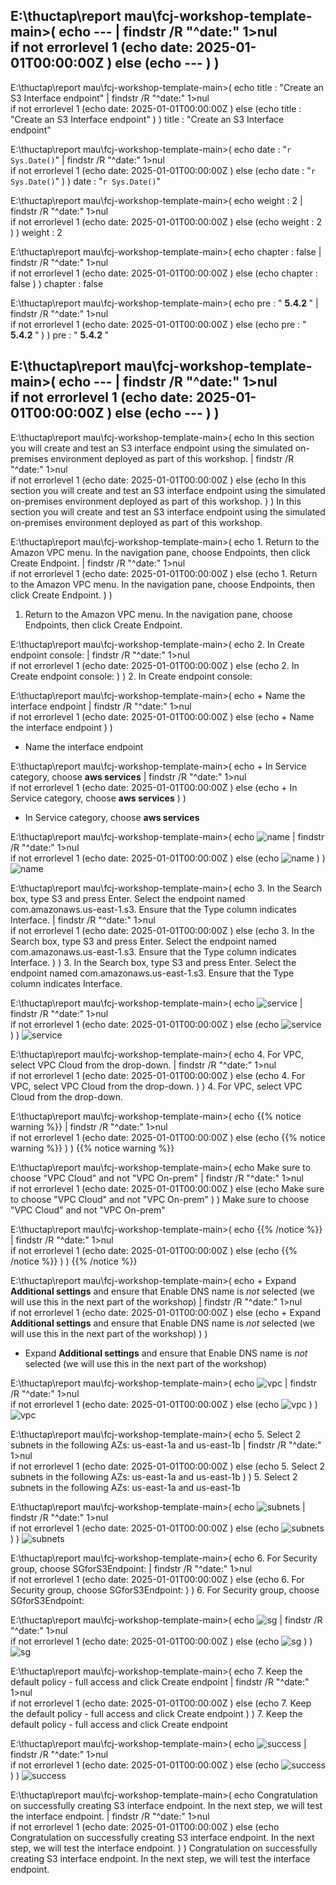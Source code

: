 
E:\thuctap\report mau\fcj-workshop-template-main>(
echo ---   | findstr /R "^date:"  1>nul  
 if not errorlevel 1 (echo date: 2025-01-01T00:00:00Z )  else (echo --- ) 
) 
---

E:\thuctap\report mau\fcj-workshop-template-main>(
echo title : "Create an S3 Interface endpoint"   | findstr /R "^date:"  1>nul  
 if not errorlevel 1 (echo date: 2025-01-01T00:00:00Z )  else (echo title : "Create an S3 Interface endpoint" ) 
) 
title : "Create an S3 Interface endpoint"

E:\thuctap\report mau\fcj-workshop-template-main>(
echo date : "`r Sys.Date()`"   | findstr /R "^date:"  1>nul  
 if not errorlevel 1 (echo date: 2025-01-01T00:00:00Z )  else (echo date : "`r Sys.Date()`" ) 
) 
date : "`r Sys.Date()`"

E:\thuctap\report mau\fcj-workshop-template-main>(
echo weight : 2   | findstr /R "^date:"  1>nul  
 if not errorlevel 1 (echo date: 2025-01-01T00:00:00Z )  else (echo weight : 2 ) 
) 
weight : 2

E:\thuctap\report mau\fcj-workshop-template-main>(
echo chapter : false   | findstr /R "^date:"  1>nul  
 if not errorlevel 1 (echo date: 2025-01-01T00:00:00Z )  else (echo chapter : false ) 
) 
chapter : false

E:\thuctap\report mau\fcj-workshop-template-main>(
echo pre : " <b> 5.4.2 </b> "   | findstr /R "^date:"  1>nul  
 if not errorlevel 1 (echo date: 2025-01-01T00:00:00Z )  else (echo pre : " <b> 5.4.2 </b> " ) 
) 
pre : " <b> 5.4.2 </b> "

E:\thuctap\report mau\fcj-workshop-template-main>(
echo ---   | findstr /R "^date:"  1>nul  
 if not errorlevel 1 (echo date: 2025-01-01T00:00:00Z )  else (echo --- ) 
) 
---

E:\thuctap\report mau\fcj-workshop-template-main>(
echo In this section you will create and test an S3 interface endpoint using the simulated on-premises environment deployed as part of this workshop.   | findstr /R "^date:"  1>nul  
 if not errorlevel 1 (echo date: 2025-01-01T00:00:00Z )  else (echo In this section you will create and test an S3 interface endpoint using the simulated on-premises environment deployed as part of this workshop. ) 
) 
In this section you will create and test an S3 interface endpoint using the simulated on-premises environment deployed as part of this workshop.

E:\thuctap\report mau\fcj-workshop-template-main>(
echo 1. Return to the Amazon VPC menu. In the navigation pane, choose Endpoints, then click Create Endpoint.   | findstr /R "^date:"  1>nul  
 if not errorlevel 1 (echo date: 2025-01-01T00:00:00Z )  else (echo 1. Return to the Amazon VPC menu. In the navigation pane, choose Endpoints, then click Create Endpoint. ) 
) 
1. Return to the Amazon VPC menu. In the navigation pane, choose Endpoints, then click Create Endpoint.

E:\thuctap\report mau\fcj-workshop-template-main>(
echo 2. In Create endpoint console:   | findstr /R "^date:"  1>nul  
 if not errorlevel 1 (echo date: 2025-01-01T00:00:00Z )  else (echo 2. In Create endpoint console: ) 
) 
2. In Create endpoint console:

E:\thuctap\report mau\fcj-workshop-template-main>(
echo + Name the interface endpoint   | findstr /R "^date:"  1>nul  
 if not errorlevel 1 (echo date: 2025-01-01T00:00:00Z )  else (echo + Name the interface endpoint ) 
) 
+ Name the interface endpoint

E:\thuctap\report mau\fcj-workshop-template-main>(
echo + In Service category, choose **aws services**    | findstr /R "^date:"  1>nul  
 if not errorlevel 1 (echo date: 2025-01-01T00:00:00Z )  else (echo + In Service category, choose **aws services**  ) 
) 
+ In Service category, choose **aws services** 

E:\thuctap\report mau\fcj-workshop-template-main>(
echo ![name](/images/5-Workshop/5.4-S3-onprem/s3-interface-endpoint1.png)   | findstr /R "^date:"  1>nul  
 if not errorlevel 1 (echo date: 2025-01-01T00:00:00Z )  else (echo ![name](/images/5-Workshop/5.4-S3-onprem/s3-interface-endpoint1.png) ) 
) 
![name](/images/5-Workshop/5.4-S3-onprem/s3-interface-endpoint1.png)

E:\thuctap\report mau\fcj-workshop-template-main>(
echo 3.  In the Search box, type S3 and press Enter. Select the endpoint named com.amazonaws.us-east-1.s3. Ensure that the Type column indicates Interface.   | findstr /R "^date:"  1>nul  
 if not errorlevel 1 (echo date: 2025-01-01T00:00:00Z )  else (echo 3.  In the Search box, type S3 and press Enter. Select the endpoint named com.amazonaws.us-east-1.s3. Ensure that the Type column indicates Interface. ) 
) 
3.  In the Search box, type S3 and press Enter. Select the endpoint named com.amazonaws.us-east-1.s3. Ensure that the Type column indicates Interface.

E:\thuctap\report mau\fcj-workshop-template-main>(
echo ![service](/images/5-Workshop/5.4-S3-onprem/s3-interface-endpoint2.png)   | findstr /R "^date:"  1>nul  
 if not errorlevel 1 (echo date: 2025-01-01T00:00:00Z )  else (echo ![service](/images/5-Workshop/5.4-S3-onprem/s3-interface-endpoint2.png) ) 
) 
![service](/images/5-Workshop/5.4-S3-onprem/s3-interface-endpoint2.png)

E:\thuctap\report mau\fcj-workshop-template-main>(
echo 4. For VPC, select VPC Cloud from the drop-down.   | findstr /R "^date:"  1>nul  
 if not errorlevel 1 (echo date: 2025-01-01T00:00:00Z )  else (echo 4. For VPC, select VPC Cloud from the drop-down. ) 
) 
4. For VPC, select VPC Cloud from the drop-down.

E:\thuctap\report mau\fcj-workshop-template-main>(
echo {{% notice warning %}}   | findstr /R "^date:"  1>nul  
 if not errorlevel 1 (echo date: 2025-01-01T00:00:00Z )  else (echo {{% notice warning %}} ) 
) 
{{% notice warning %}}

E:\thuctap\report mau\fcj-workshop-template-main>(
echo Make sure to choose "VPC Cloud" and not "VPC On-prem"   | findstr /R "^date:"  1>nul  
 if not errorlevel 1 (echo date: 2025-01-01T00:00:00Z )  else (echo Make sure to choose "VPC Cloud" and not "VPC On-prem" ) 
) 
Make sure to choose "VPC Cloud" and not "VPC On-prem"

E:\thuctap\report mau\fcj-workshop-template-main>(
echo {{% /notice %}}   | findstr /R "^date:"  1>nul  
 if not errorlevel 1 (echo date: 2025-01-01T00:00:00Z )  else (echo {{% /notice %}} ) 
) 
{{% /notice %}}

E:\thuctap\report mau\fcj-workshop-template-main>(
echo + Expand **Additional settings** and ensure that Enable DNS name is *not* selected (we will use this in the next part of the workshop)   | findstr /R "^date:"  1>nul  
 if not errorlevel 1 (echo date: 2025-01-01T00:00:00Z )  else (echo + Expand **Additional settings** and ensure that Enable DNS name is *not* selected (we will use this in the next part of the workshop) ) 
) 
+ Expand **Additional settings** and ensure that Enable DNS name is *not* selected (we will use this in the next part of the workshop)

E:\thuctap\report mau\fcj-workshop-template-main>(
echo ![vpc](/images/5-Workshop/5.4-S3-onprem/s3-interface-endpoint3.png)   | findstr /R "^date:"  1>nul  
 if not errorlevel 1 (echo date: 2025-01-01T00:00:00Z )  else (echo ![vpc](/images/5-Workshop/5.4-S3-onprem/s3-interface-endpoint3.png) ) 
) 
![vpc](/images/5-Workshop/5.4-S3-onprem/s3-interface-endpoint3.png)

E:\thuctap\report mau\fcj-workshop-template-main>(
echo 5. Select 2 subnets in the following AZs: us-east-1a and us-east-1b   | findstr /R "^date:"  1>nul  
 if not errorlevel 1 (echo date: 2025-01-01T00:00:00Z )  else (echo 5. Select 2 subnets in the following AZs: us-east-1a and us-east-1b ) 
) 
5. Select 2 subnets in the following AZs: us-east-1a and us-east-1b

E:\thuctap\report mau\fcj-workshop-template-main>(
echo ![subnets](/images/5-Workshop/5.4-S3-onprem/s3-interface-endpoint4.png)   | findstr /R "^date:"  1>nul  
 if not errorlevel 1 (echo date: 2025-01-01T00:00:00Z )  else (echo ![subnets](/images/5-Workshop/5.4-S3-onprem/s3-interface-endpoint4.png) ) 
) 
![subnets](/images/5-Workshop/5.4-S3-onprem/s3-interface-endpoint4.png)

E:\thuctap\report mau\fcj-workshop-template-main>(
echo 6. For Security group, choose SGforS3Endpoint:   | findstr /R "^date:"  1>nul  
 if not errorlevel 1 (echo date: 2025-01-01T00:00:00Z )  else (echo 6. For Security group, choose SGforS3Endpoint: ) 
) 
6. For Security group, choose SGforS3Endpoint:

E:\thuctap\report mau\fcj-workshop-template-main>(
echo ![sg](/images/5-Workshop/5.4-S3-onprem/s3-interface-endpoint5.png)   | findstr /R "^date:"  1>nul  
 if not errorlevel 1 (echo date: 2025-01-01T00:00:00Z )  else (echo ![sg](/images/5-Workshop/5.4-S3-onprem/s3-interface-endpoint5.png) ) 
) 
![sg](/images/5-Workshop/5.4-S3-onprem/s3-interface-endpoint5.png)

E:\thuctap\report mau\fcj-workshop-template-main>(
echo 7. Keep the default policy - full access and click Create endpoint   | findstr /R "^date:"  1>nul  
 if not errorlevel 1 (echo date: 2025-01-01T00:00:00Z )  else (echo 7. Keep the default policy - full access and click Create endpoint ) 
) 
7. Keep the default policy - full access and click Create endpoint

E:\thuctap\report mau\fcj-workshop-template-main>(
echo ![success](/images/5-Workshop/5.4-S3-onprem/s3-interface-endpoint-success.png)   | findstr /R "^date:"  1>nul  
 if not errorlevel 1 (echo date: 2025-01-01T00:00:00Z )  else (echo ![success](/images/5-Workshop/5.4-S3-onprem/s3-interface-endpoint-success.png) ) 
) 
![success](/images/5-Workshop/5.4-S3-onprem/s3-interface-endpoint-success.png)

E:\thuctap\report mau\fcj-workshop-template-main>(
echo Congratulation on successfully creating S3 interface endpoint. In the next step, we will test the interface endpoint.   | findstr /R "^date:"  1>nul  
 if not errorlevel 1 (echo date: 2025-01-01T00:00:00Z )  else (echo Congratulation on successfully creating S3 interface endpoint. In the next step, we will test the interface endpoint. ) 
) 
Congratulation on successfully creating S3 interface endpoint. In the next step, we will test the interface endpoint.
